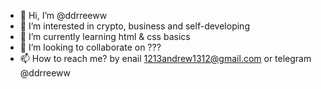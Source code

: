 - 👋 Hi, I’m @ddrreeww
- 👀 I’m interested in crypto, business and self-developing 
- 🌱 I’m currently learning html & css basics
- 💞️ I’m looking to collaborate on ???
- 📫 How to reach me? by enail 1213andrew1312@gmail.com or telegram @ddrreeww

<!---
ddrreeww/ddrreeww is a ✨ special ✨ repository because its `README.md` (this file) appears on your GitHub profile.
You can click the Preview link to take a look at your changes.
--->
